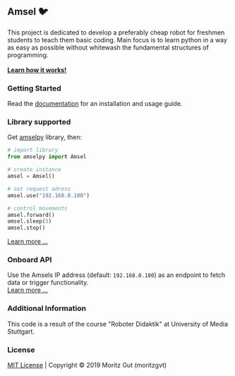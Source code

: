 ## Amsel :bird:

This project is dedicated to develop a preferably cheap robot for freshmen students to teach them basic coding. Main focus is to learn python in a way as easy as possible without whitewash the fundamental structures of programming.<br><br>
**[Learn how it works!](https://moritzgvt.github.io/amsel/)**
<br>

### Getting Started
Read the [documentation](https://moritzgvt.github.io/amsel/getting-started) for an installation and usage guide.

### Library supported
Get [amselpy](https://github.com/moritzgvt/amselpy) library, then:
``` python
# import library
from amselpy import Amsel

# create instance
amsel = Amsel()

# set request adress
amsel.use("192.168.0.100")

# control movements
amsel.forward()
amsel.sleep(5)
amsel.stop()
```
[Learn more …](https://moritzgvt.github.io/amsel/docs/)

### Onboard API
Use the Amsels IP address (default: `192.168.0.100`) as an endpoint to fetch data or trigger functionality.<br>
[Learn more …](https://moritzgvt.github.io/amsel/api/)

### Additional Information
This code is a result of the course "Roboter Didaktik" at University of Media Stuttgart.

### License

[MIT License](https://github.com/moritzgvt/amsel/blob/master/LICENSE) | Copyright © 2019 Moritz Gut (moritzgvt) 
